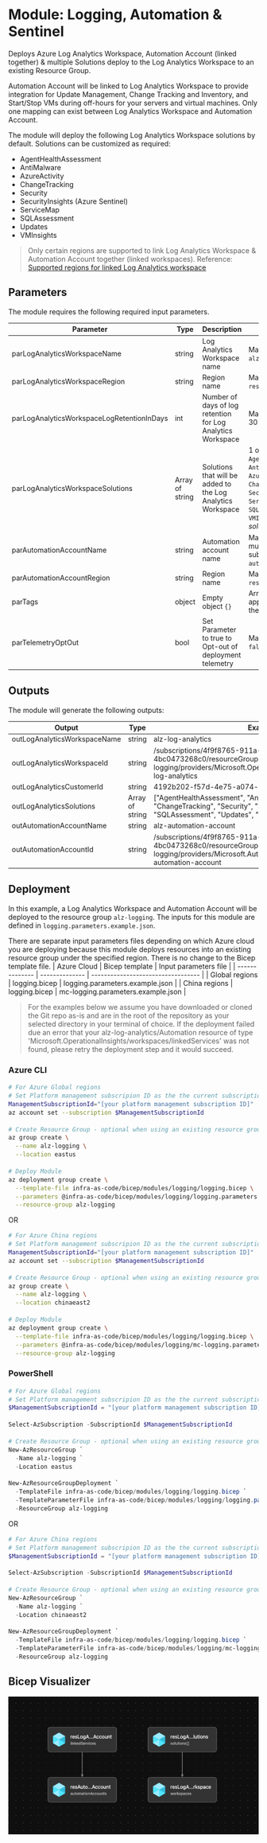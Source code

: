 # Module: Logging, Automation & Sentinel

Deploys Azure Log Analytics Workspace, Automation Account (linked together) & multiple Solutions deploy to the Log Analytics Workspace to an existing Resource Group.

Automation Account will be linked to Log Analytics Workspace to provide integration for Update Management, Change Tracking and Inventory, and Start/Stop VMs during off-hours for your servers and virtual machines.  Only one mapping can exist between Log Analytics Workspace and Automation Account.

The module will deploy the following Log Analytics Workspace solutions by default.  Solutions can be customized as required:

- AgentHealthAssessment
- AntiMalware
- AzureActivity
- ChangeTracking
- Security
- SecurityInsights (Azure Sentinel)
- ServiceMap
- SQLAssessment
- Updates
- VMInsights

 > Only certain regions are supported to link Log Analytics Workspace & Automation Account together (linked workspaces). Reference:  [Supported regions for linked Log Analytics workspace](https://docs.microsoft.com/azure/automation/how-to/region-mappings)

## Parameters

The module requires the following required input parameters.

| Parameter                                  | Type            | Description                                                 | Requirement                                                                                                                                                                                               | Example                                                                                                      |
| ------------------------------------------ | --------------- | ----------------------------------------------------------- | --------------------------------------------------------------------------------------------------------------------------------------------------------------------------------------------------------- | ------------------------------------------------------------------------------------------------------------ |
| parLogAnalyticsWorkspaceName               | string          | Log Analytics Workspace name                                | Mandatory input, default: `alz-log-analytics`                                                                                                                                                             | `alz-log-analytics`                                                                                          |
| parLogAnalyticsWorkspaceRegion             | string          | Region name                                                 | Mandatory input, default: `resourceGroup().location`                                                                                                                                                      | `eastus`                                                                                                     |
| parLogAnalyticsWorkspaceLogRetentionInDays | int             | Number of days of log retention for Log Analytics Workspace | Mandatory input between 30-730, default: `365`                                                                                                                                                            | `365`                                                                                                        |
| parLogAnalyticsWorkspaceSolutions          | Array of string | Solutions that will be added to the Log Analytics Workspace | 1 or more of `AgentHealthAssessment`, `AntiMalware`, `AzureActivity`, `ChangeTracking`, `Security`, `SecurityInsights`, `ServiceMap`, `SQLAssessment`, `Updates`, `VMInsights`, default:  *all solutions* | Empty: `[]`<br />1 Solution: `["SecurityInsights"]`<br />Many Solutions: `["SecurityInsights","VMInsights"]` |
| parAutomationAccountName                   | string          | Automation account name                                     | Mandatory input, name must be unique in the subscription, default: `alz-automation-account`                                                                                                               | `alz-automation-account`                                                                                     |
| parAutomationAccountRegion                 | string          | Region name                                                 | Mandatory input, default: `resourceGroup().location`                                                                                                                                                      | `eastus`                                                                                                     |
| parTags                      | object | Empty object `{}`          | Array of Tags to be applied to all resources in the logging module   | `{"key": "value"}`                                                                                                                                    |
| parTelemetryOptOut                         | bool            | Set Parameter to true to Opt-out of deployment telemetry    | Mandatory input, default: `false`                                                                                                                                                                         | `false`                                                                                                      |

## Outputs

The module will generate the following outputs:

| Output                       | Type            | Example                                                                                                                                                            |
| ---------------------------- | --------------- | ------------------------------------------------------------------------------------------------------------------------------------------------------------------ |
| outLogAnalyticsWorkspaceName | string          | alz-log-analytics                                                                                                                                                  |
| outLogAnalyticsWorkspaceId   | string          | /subscriptions/4f9f8765-911a-4a6d-af60-4bc0473268c0/resourceGroups/alz-logging/providers/Microsoft.OperationalInsights/workspaces/alz-log-analytics                |
| outLogAnalyticsCustomerId    | string          | 4192b202-f57d-4e75-a074-d215aa2acb49                                                                                                                               |
| outLogAnalyticsSolutions     | Array of string | ["AgentHealthAssessment", "AntiMalware","AzureActivity", "ChangeTracking", "Security", "SecurityInsights", "ServiceMap", "SQLAssessment", "Updates", "VMInsights"] |
| outAutomationAccountName     | string          | alz-automation-account                                                                                                                                             |
| outAutomationAccountId       | string          | /subscriptions/4f9f8765-911a-4a6d-af60-4bc0473268c0/resourceGroups/alz-logging/providers/Microsoft.Automation/automationAccounts/alz-automation-account            |

## Deployment

In this example, a Log Analytics Workspace and Automation Account will be deployed to the resource group `alz-logging`.  The inputs for this module are defined in `logging.parameters.example.json`.

There are separate input parameters files depending on which Azure cloud you are deploying because this module deploys resources into an existing resource group under the specified region. There is no change to the Bicep template file.
| Azure Cloud    | Bicep template | Input parameters file              |
| -------------- | -------------- | ---------------------------------- |
| Global regions | logging.bicep  | logging.parameters.example.json    |
| China regions  | logging.bicep  | mc-logging.parameters.example.json |

> For the examples below we assume you have downloaded or cloned the Git repo as-is and are in the root of the repository as your selected directory in your terminal of choice.
> If the deployment failed due an error that your alz-log-analytics/Automation resource of type 'Microsoft.OperationalInsights/workspaces/linkedServices' was not found, please retry the deployment step and it would succeed.

### Azure CLI
```bash
# For Azure Global regions  
# Set Platform management subscripion ID as the the current subscription 
ManagementSubscriptionId="[your platform management subscription ID]"
az account set --subscription $ManagementSubscriptionId

# Create Resource Group - optional when using an existing resource group
az group create \
  --name alz-logging \
  --location eastus

# Deploy Module 
az deployment group create \
  --template-file infra-as-code/bicep/modules/logging/logging.bicep \
  --parameters @infra-as-code/bicep/modules/logging/logging.parameters.example.json \
  --resource-group alz-logging
```
OR
```bash
# For Azure China regions  
# Set Platform management subscripion ID as the the current subscription 
ManagementSubscriptionId="[your platform management subscription ID]"
az account set --subscription $ManagementSubscriptionId

# Create Resource Group - optional when using an existing resource group
az group create \
  --name alz-logging \
  --location chinaeast2

# Deploy Module 
az deployment group create \
  --template-file infra-as-code/bicep/modules/logging/logging.bicep \
  --parameters @infra-as-code/bicep/modules/logging/mc-logging.parameters.example.json \
  --resource-group alz-logging
```

### PowerShell

```powershell
# For Azure Global regions
# Set Platform management subscripion ID as the the current subscription 
$ManagementSubscriptionId = "[your platform management subscription ID]"

Select-AzSubscription -SubscriptionId $ManagementSubscriptionId

# Create Resource Group - optional when using an existing resource group
New-AzResourceGroup `
  -Name alz-logging `
  -Location eastus

New-AzResourceGroupDeployment `
  -TemplateFile infra-as-code/bicep/modules/logging/logging.bicep `
  -TemplateParameterFile infra-as-code/bicep/modules/logging/logging.parameters.example.json `
  -ResourceGroup alz-logging
```
OR
```powershell
# For Azure China regions
# Set Platform management subscripion ID as the the current subscription 
$ManagementSubscriptionId = "[your platform management subscription ID]"

Select-AzSubscription -SubscriptionId $ManagementSubscriptionId

# Create Resource Group - optional when using an existing resource group
New-AzResourceGroup `
  -Name alz-logging `
  -Location chinaeast2

New-AzResourceGroupDeployment `
  -TemplateFile infra-as-code/bicep/modules/logging/logging.bicep `
  -TemplateParameterFile infra-as-code/bicep/modules/logging/mc-logging.parameters.example.json `
  -ResourceGroup alz-logging
```

## Bicep Visualizer

![Bicep Visualizer](media/bicepVisualizer.png "Bicep Visualizer")
